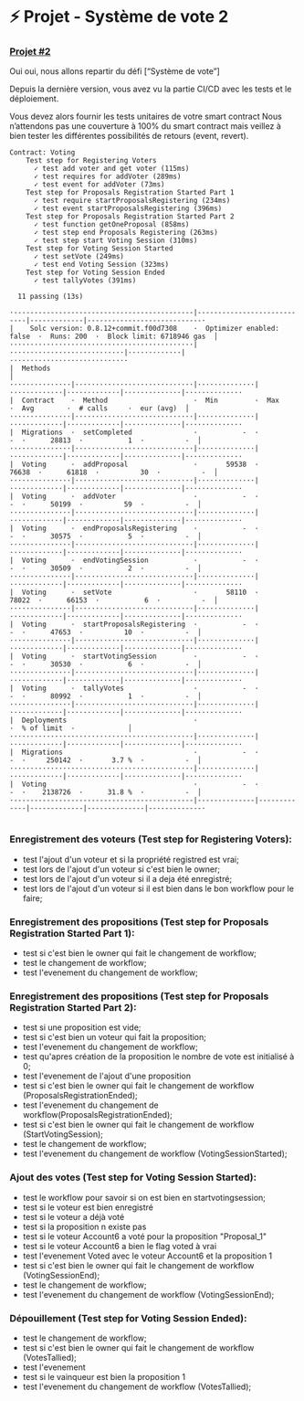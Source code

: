 
# **⚡️ Projet - Système de vote 2**

### **[Projet #2](https://formation.alyra.fr/products/developpeur-blockchain/categories/2149101531)**

Oui oui, nous allons repartir du défi [“Système de vote”]

Depuis la dernière version, vous avez vu la partie CI/CD avec les tests et le déploiement.

Vous devez alors fournir les tests unitaires de votre smart contract Nous n’attendons pas une couverture à 100% du smart contract mais veillez à bien tester les différentes possibilités de retours (event, revert).


```solidity
Contract: Voting
    Test step for Registering Voters
      ✓ test add voter and get voter (115ms)
      ✓ test requires for addVoter (289ms)
      ✓ test event for addVoter (73ms)
    Test step for Proposals Registration Started Part 1
      ✓ test require startProposalsRegistering (234ms)
      ✓ test event startProposalsRegistering (396ms)
    Test step for Proposals Registration Started Part 2
      ✓ test function getOneProposal (858ms)
      ✓ test step end Proposals Registering (263ms)
      ✓ test step start Voting Session (310ms)
    Test step for Voting Session Started
      ✓ test setVote (249ms)
      ✓ test end Voting Session (323ms)
    Test step for Voting Session Ended
      ✓ test tallyVotes (391ms)

  11 passing (13s)
  
·--------------------------------------------|----------------------------|-------------|----------------------------·
|    Solc version: 0.8.12+commit.f00d7308    ·  Optimizer enabled: false  ·  Runs: 200  ·  Block limit: 6718946 gas  │
·············································|····························|·············|·····························
|  Methods                                                                                                           │
···············|·····························|··············|·············|·············|··············|··············
|  Contract    ·  Method                     ·  Min         ·  Max        ·  Avg        ·  # calls     ·  eur (avg)  │
···············|·····························|··············|·············|·············|··············|··············
|  Migrations  ·  setCompleted               ·           -  ·          -  ·      28813  ·           1  ·          -  │
···············|·····························|··············|·············|·············|··············|··············
|  Voting      ·  addProposal                ·       59538  ·      76638  ·      61818  ·          30  ·          -  │
···············|·····························|··············|·············|·············|··············|··············
|  Voting      ·  addVoter                   ·           -  ·          -  ·      50199  ·          59  ·          -  │
···············|·····························|··············|·············|·············|··············|··············
|  Voting      ·  endProposalsRegistering    ·           -  ·          -  ·      30575  ·           5  ·          -  │
···············|·····························|··············|·············|·············|··············|··············
|  Voting      ·  endVotingSession           ·           -  ·          -  ·      30509  ·           2  ·          -  │
···············|·····························|··············|·············|·············|··············|··············
|  Voting      ·  setVote                    ·       58110  ·      78022  ·      66153  ·           6  ·          -  │
···············|·····························|··············|·············|·············|··············|··············
|  Voting      ·  startProposalsRegistering  ·           -  ·          -  ·      47653  ·          10  ·          -  │
···············|·····························|··············|·············|·············|··············|··············
|  Voting      ·  startVotingSession         ·           -  ·          -  ·      30530  ·           6  ·          -  │
···············|·····························|··············|·············|·············|··············|··············
|  Voting      ·  tallyVotes                 ·           -  ·          -  ·      80992  ·           1  ·          -  │
···············|·····························|··············|·············|·············|··············|··············
|  Deployments                               ·                                          ·  % of limit  ·             │
·············································|··············|·············|·············|··············|··············
|  Migrations                                ·           -  ·          -  ·     250142  ·       3.7 %  ·          -  │
·············································|··············|·············|·············|··············|··············
|  Voting                                    ·           -  ·          -  ·    2138726  ·      31.8 %  ·          -  │
·--------------------------------------------|--------------|-------------|-------------|--------------|-------------·
 
```

### Enregistrement des voteurs (Test step for Registering Voters):

-  test l'ajout d'un voteur et si la propriété registred est vrai;
-  test lors de l'ajout d'un voteur si c'est bien le owner;
-  test lors de l'ajout d'un voteur si il a deja été enregistré;
-  test lors de l'ajout d'un voteur si il est bien dans le bon workflow pour le faire;

### Enregistrement des propositions  (Test step for Proposals Registration Started Part 1):

-  test si c'est bien le owner qui fait le changement de workflow;
-  test le changement de workflow;
-  test l'evenement du changement de workflow;

### Enregistrement des propositions  (Test step for Proposals Registration Started Part 2):

-  test si une proposition est vide;
-  test si c'est bien un voteur qui fait la proposition;
-  test l'evenement du changement de workflow;
-  test qu'apres création de la proposition le nombre de vote est initialisé à 0;
-  test l'evenement de l'ajout d'une proposition
-  test si c'est bien le owner qui fait le changement de workflow (ProposalsRegistrationEnded); 
-  test l'evenement du changement de workflow(ProposalsRegistrationEnded);
-  test si c'est bien le owner qui fait le changement de workflow (StartVotingSession); 
-  test le changement de workflow;
-  test l'evenement du changement de workflow (VotingSessionStarted);

### Ajout des votes  (Test step for Voting Session Started):

- test le workflow pour savoir si on est bien en startvotingsession;
- test si le voteur est bien enregistré
- test si le voteur a déjà voté
- test si la proposition n existe pas
- test si le voteur Account6 a voté pour la proposition "Proposal_1"
- test si le voteur Account6 a bien le flag voted à vrai
- test l'evenement Voted avec le voteur Account6 et la proposition 1
- test si c'est bien le owner qui fait le changement de workflow (VotingSessionEnd); 
-  test le changement de workflow;
-  test l'evenement du changement de workflow (VotingSessionEnd);

### Dépouillement  (Test step for Voting Session Ended):

-  test le changement de workflow;
-  test si c'est bien le owner qui fait le changement de workflow (VotesTallied);  
-  test l'evenement 
-  test si le vainqueur est bien la proposition 1 
-  test l'evenement du changement de workflow (VotesTallied);








